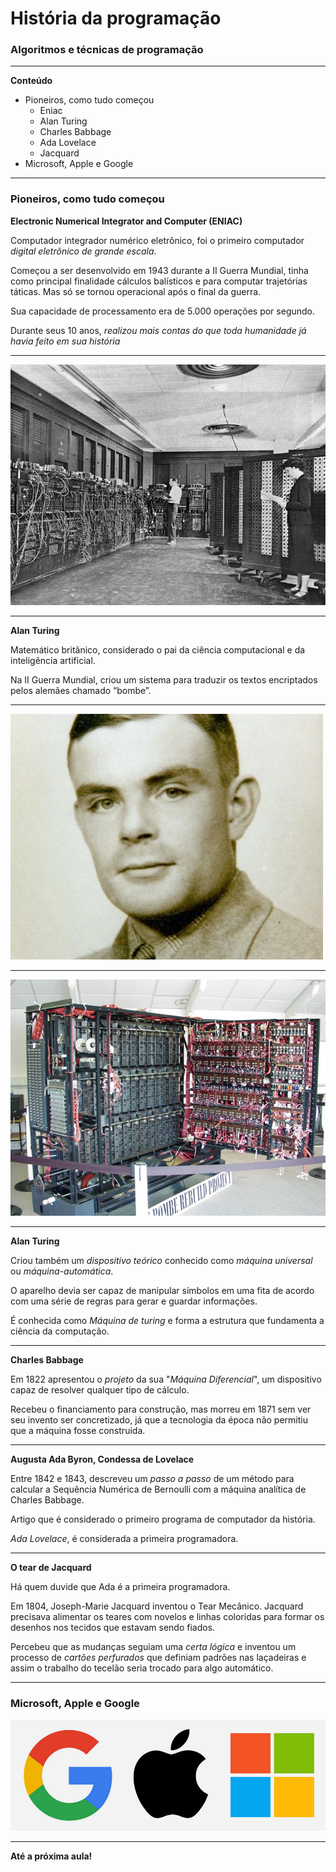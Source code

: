 # História da programação
### Algoritmos e técnicas de programação

---

**Conteúdo**

- Pioneiros, como tudo começou
  - Eniac
  - Alan Turing
  - Charles Babbage
  - Ada Lovelace
  - Jacquard
- Microsoft, Apple e Google

---

### Pioneiros, como tudo começou

**Electronic Numerical Integrator and Computer (ENIAC)**

Computador integrador numérico eletrônico, foi o primeiro computador _digital eletrônico de grande escala_.


Começou a ser desenvolvido em 1943 durante a II Guerra Mundial, tinha como principal finalidade cálculos balísticos e para computar trajetórias táticas. Mas só se tornou operacional após o final da guerra.


Sua capacidade de processamento era de 5.000 operações por segundo.


Durante seus 10 anos, _realizou mais contas do que toda humanidade já havia feito em sua história_

---

![eniac](aulas/assets/img/eniac.jpg)

---

**Alan Turing**

Matemático britânico, considerado o pai da ciência computacional e da inteligência artificial.

Na II Guerra Mundial, criou um sistema para traduzir os textos encriptados pelos alemães chamado “bombe”.

---

![alanturing](aulas/assets/img/alanturing.jpg)

---

![bombemachine](aulas/assets/img/bombemachine.jpg)

---

**Alan Turing**

Criou também um _dispositivo teórico_ conhecido como _máquina universal_ ou _máquina-automática_.

O aparelho devia ser capaz de manipular símbolos em uma fita de acordo com uma série de regras para gerar e guardar informações.

É conhecida como _Máquina de turing_ e forma a estrutura que fundamenta a ciência da computação.

---

**Charles Babbage**

Em 1822 apresentou o _projeto_ da sua "_Máquina Diferencial_", um dispositivo capaz de resolver qualquer tipo de cálculo.

Recebeu o financiamento para construção, mas morreu em 1871 sem ver seu invento ser concretizado, já que a tecnologia da época não permitiu que a máquina fosse construida.

---

**Augusta Ada Byron, Condessa de Lovelace**

Entre 1842 e 1843, descreveu um _passo a passo_ de um método para calcular a Sequência Numérica de Bernoulli com a máquina analítica de Charles Babbage.

Artigo que é considerado o primeiro programa de computador da história.

_Ada Lovelace_, é considerada a primeira programadora.

---

**O tear de Jacquard**

Há quem duvide que Ada é a primeira programadora.

Em 1804, Joseph-Marie Jacquard inventou o Tear Mecânico.
Jacquard precisava alimentar os teares com novelos e linhas coloridas para formar os desenhos nos tecidos que estavam sendo fiados.

Percebeu que as mudanças seguiam uma _certa lógica_ e inventou um processo de _cartões perfurados_ que definiam padrões nas laçadeiras e assim o trabalho do tecelão seria trocado para algo automático.

---

### Microsoft, Apple e Google

![amg](aulas/assets/img/amg.png)

---

**Até a próxima aula!**
